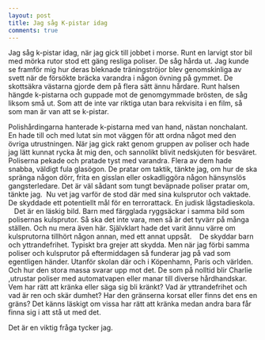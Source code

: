 ```yaml
---
layout: post
title: Jag såg K-pistar idag
comments: true
---
```

Jag såg k-pistar idag, när jag gick till jobbet i morse. Runt en larvigt stor bil med mörka rutor stod ett gäng resliga poliser. De såg hårda ut. Jag kunde se framför mig hur deras bleknade träningströjor blev genomskinliga av svett när de försökte bräcka varandra i någon övning på gymmet. De skottsäkra västarna gjorde dem på flera sätt ännu hårdare. Runt halsen hängde k-pistarna och guppade mot de genomgymmade brösten, de såg liksom små ut. Som att de inte var riktiga utan bara rekvisita i en film, så som man är van att se k-pistar. 
  
Polishårdingarna hanterade k-pistarna med van hand, nästan nonchalant. En hade till och med lutat sin mot väggen för att ordna något med den övriga utrustningen. När jag gick rakt genom gruppen av poliser och hade jag lätt kunnat rycka åt mig den, och sannolikt blivit nedskjuten för besväret. Poliserna pekade och pratade tyst med varandra. Flera av dem hade snabba, väldigt fula glasögon. De pratar om taktik, tänkte jag, om hur de ska spränga någon dörr, frita en gisslan eller oskadliggöra någon hänsynslös gangsterledare. Det är väl sådant som tungt beväpnade poliser pratar om, tänkte jag. 
   Nu vet jag varför de stod där med sina kulsprutor och vaktade. De skyddade ett potentiellt mål för en terrorattack. En judisk lågstadieskola.     Det är en läskig bild. Barn med färgglada ryggsäckar i samma bild som polisernas kulsprutor. Så ska det inte vara, men så är det tyvärr på många ställen. Och nu mera även här. Självklart hade det varit ännu värre om kulsprutorna tillhört någon annan, med ett annat uppsåt.     De skyddar barn och yttrandefrihet. Typiskt bra grejer att skydda. Men när jag förbi samma poliser och kulsprutor på eftermiddagen så funderar jag på vad som egentligen händer. Utanför skolan där och i Köpenhamn, Paris och världen. Och hur den stora massa svarar upp mot det. De som på nolltid blir Charlie ,utrustar poliser med automatvapen eller manar till diverse hårdhandskar.     Vem har rätt att kränka eller säga sig bli kränkt? Vad är yttrandefrihet och vad är ren och skär dumhet? Har den gränserna  korsat eller finns det ens en gräns? Det känns läskigt om vissa har rätt att kränka medan andra bara får finna sig i att stå ut med det. 
   
Det är en viktig fråga tycker jag.
